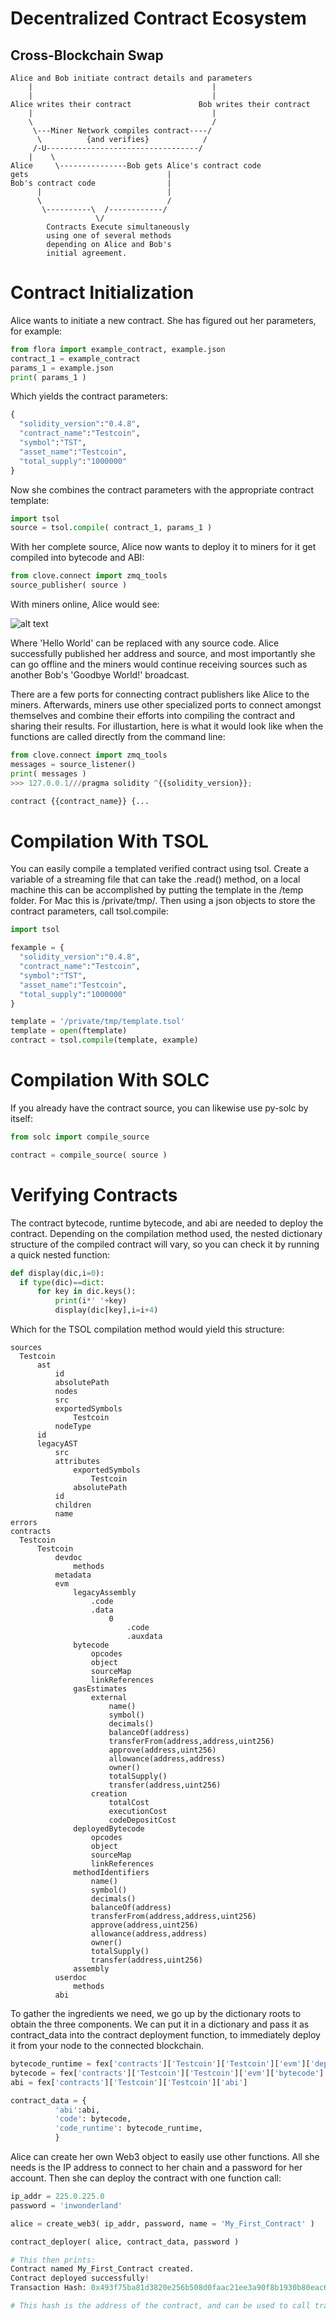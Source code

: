   # Decentralized Contract Ecosystem
  
  ## Cross-Blockchain Swap
  ~~~~~~~~~  
  Alice and Bob initiate contract details and parameters
      |                                        |
      |                                        |
  Alice writes their contract               Bob writes their contract    
      |                                        |
      \                                        /
       \---Miner Network compiles contract----/
        \          {and verifies}            /      
       /-U----------------------------------/        
      |    \
  Alice     \---------------Bob gets Alice's contract code
  gets                               |        
  Bob's contract code                |
        |                            |
        \                            /
         \----------\  /------------/   
                     \/
          Contracts Execute simultaneously
          using one of several methods
          depending on Alice and Bob's 
          initial agreement.
  ~~~~~~~~~          
      
    
  # Contract Initialization
  
  Alice wants to initiate a new contract. She has figured out her parameters, for example:
  
  ~~~python
  from flora import example_contract, example.json 
  contract_1 = example_contract
  params_1 = example.json
  print( params_1 )
  ~~~
  Which yields the contract parameters: 
  ~~~python
  {
    "solidity_version":"0.4.8",
    "contract_name":"Testcoin",
    "symbol":"TST",
    "asset_name":"Testcoin",
    "total_supply":"1000000"
  }
  ~~~
  Now she combines the contract parameters with the appropriate contract template:
  ~~~python
  import tsol
  source = tsol.compile( contract_1, params_1 )
  ~~~
  With her complete source, Alice now wants to deploy it to miners for it get compiled into bytecode and ABI:
  ~~~python
  from clove.connect import zmq_tools
  source_publisher( source )
  ~~~
  With miners online, Alice would see: 
  
  ![alt text](https://github.com/Lamden/clove/blob/master/connect/zmq_tools/change_server.png) 
  
  Where 'Hello World' can be replaced with any source code. Alice successfully published her address and source, and most importantly she can go offline and the miners would continue receiving sources such as another Bob's 'Goodbye World!' broadcast.
  

  There are a few ports for connecting contract publishers like Alice to the miners. Afterwards, miners use other specialized ports to connect amongst themselves and combine their efforts into compiling the contract and sharing their results. For illustartion, here is what it would look like when the functions are called directly from the command line:
  ~~~python
  from clove.connect import zmq_tools
  messages = source_listener()
  print( messages )
  >>> 127.0.0.1///pragma solidity ^{{solidity_version}};

  contract {{contract_name}} {...
  ~~~
  
  # Compilation With TSOL
  
  You can easily compile a templated verified contract using tsol. Create a variable of a streaming file that can take the .read() method, on a local machine this can be accomplished by putting the template in the /temp folder. For Mac this is /private/tmp/. Then using a json objects to store the contract parameters, call tsol.compile:
  
  ~~~python
  import tsol
  
  fexample = {
    "solidity_version":"0.4.8",
    "contract_name":"Testcoin",
    "symbol":"TST",
    "asset_name":"Testcoin",
    "total_supply":"1000000"
  }

  template = '/private/tmp/template.tsol'
  template = open(ftemplate)
  contract = tsol.compile(template, example)
  ~~~
  
  # Compilation With SOLC
  
  If you already have the contract source, you can likewise use py-solc by itself:
  ~~~python
  from solc import compile_source
  
  contract = compile_source( source )
  ~~~
  
  # Verifying Contracts
  
  The contract bytecode, runtime bytecode, and abi are needed to deploy the contract. Depending on the compilation method used, the nested dictionary structure of the compiled contract will vary, so you can check it by running a quick nested function:
  ~~~python
  def display(dic,i=0):
    if type(dic)==dict:
        for key in dic.keys():
            print(i*' '+key)
            display(dic[key],i=i+4)
  ~~~
  Which for the TSOL compilation method would yield this structure:
  ~~~~~~~~~
  sources
    Testcoin
        ast
            id
            absolutePath
            nodes
            src
            exportedSymbols
                Testcoin
            nodeType
        id
        legacyAST
            src
            attributes
                exportedSymbols
                    Testcoin
                absolutePath
            id
            children
            name
errors
contracts
    Testcoin
        Testcoin
            devdoc
                methods
            metadata
            evm
                legacyAssembly
                    .code
                    .data
                        0
                            .code
                            .auxdata
                bytecode
                    opcodes
                    object
                    sourceMap
                    linkReferences
                gasEstimates
                    external
                        name()
                        symbol()
                        decimals()
                        balanceOf(address)
                        transferFrom(address,address,uint256)
                        approve(address,uint256)
                        allowance(address,address)
                        owner()
                        totalSupply()
                        transfer(address,uint256)
                    creation
                        totalCost
                        executionCost
                        codeDepositCost
                deployedBytecode
                    opcodes
                    object
                    sourceMap
                    linkReferences
                methodIdentifiers
                    name()
                    symbol()
                    decimals()
                    balanceOf(address)
                    transferFrom(address,address,uint256)
                    approve(address,uint256)
                    allowance(address,address)
                    owner()
                    totalSupply()
                    transfer(address,uint256)
                assembly
            userdoc
                methods
            abi
  ~~~~~~~~~  
  To gather the ingredients we need, we go up by the dictionary roots to obtain the three components. We can put it in a dictionary and pass it as contract_data into the contract deployment function, to immediately deploy it from your node to the connected blockchain. 
  ~~~python 
  bytecode_runtime = fex['contracts']['Testcoin']['Testcoin']['evm']['deployedBytecode']['object']
  bytecode = fex['contracts']['Testcoin']['Testcoin']['evm']['bytecode']
  abi = fex['contracts']['Testcoin']['Testcoin']['abi']
  
  contract_data = {
            'abi':abi,
            'code': bytecode,
            'code_runtime': bytecode_runtime,
            }
  ~~~
  Alice can create her own Web3 object to easily use other functions. All she needs is the IP address to connect to her chain and a password for her account. Then she can deploy the contract with one function call:
  ~~~python
  ip_addr = 225.0.225.0
  password = 'inwonderland'
  
  alice = create_web3( ip_addr, password, name = 'My_First_Contract' )
  
  contract_deployer( alice, contract_data, password )
  
  # This then prints:
  Contract named My_First_Contract created.
  Contract deployed successfully!
  Transaction Hash: 0x493f75ba81d3820e256b508d0faac21ee3a90f8b1930b80eac6edca8d46835d2
  
  # This hash is the address of the contract, and can be used to call transactions or track it in future blocks.
  ~~~
  
  
  
  
  
  
  
  
  
